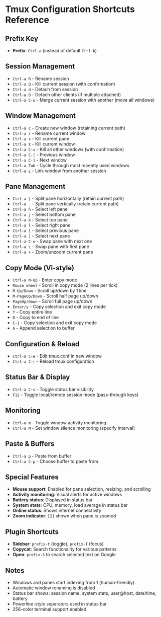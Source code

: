 # Tmux Configuration Shortcuts Reference

## Prefix Key
- **Prefix**: `Ctrl-a` (instead of default `Ctrl-b`)

## Session Management
- `Ctrl-a R` - Rename session
- `Ctrl-a Q` - Kill current session (with confirmation)
- `Ctrl-a d` - Detach from session
- `Ctrl-a D` - Detach other clients (if multiple attached)
- `Ctrl-a C-u` - Merge current session with another (move all windows)

## Window Management
- `Ctrl-a c` - Create new window (retaining current path)
- `Ctrl-a r` - Rename current window
- `Ctrl-a x` - Kill current pane
- `Ctrl-a X` - Kill current window
- `Ctrl-a C-x` - Kill all other windows (with confirmation)
- `Ctrl-a C-[` - Previous window
- `Ctrl-a C-]` - Next window
- `Ctrl-a Tab` - Cycle through most recently used windows
- `Ctrl-a L` - Link window from another session

## Pane Management
- `Ctrl-a |` - Split pane horizontally (retain current path)
- `Ctrl-a _` - Split pane vertically (retain current path)
- `Ctrl-a h` - Select left pane
- `Ctrl-a j` - Select bottom pane
- `Ctrl-a k` - Select top pane
- `Ctrl-a l` - Select right pane
- `Ctrl-a [` - Select previous pane
- `Ctrl-a ]` - Select next pane
- `Ctrl-a C-o` - Swap pane with next one
- `Ctrl-a \` - Swap pane with first pane
- `Ctrl-a +` - Zoom/unzoom current pane

## Copy Mode (Vi-style)
- `Ctrl-a M-Up` - Enter copy mode
- `Mouse wheel` - Scroll in copy mode (2 lines per tick)
- `M-Up/Down` - Scroll up/down by 1 line
- `M-PageUp/Down` - Scroll half page up/down
- `PageUp/Down` - Scroll full page up/down
- `Enter/y` - Copy selection and exit copy mode
- `Y` - Copy entire line
- `D` - Copy to end of line
- `C-j` - Copy selection and exit copy mode
- `A` - Append selection to buffer

## Configuration & Reload
- `Ctrl-a C-e` - Edit tmux.conf in new window
- `Ctrl-a C-r` - Reload tmux configuration

## Status Bar & Display
- `Ctrl-a C-s` - Toggle status bar visibility
- `F12` - Toggle local/remote session mode (pass-through keys)

## Monitoring
- `Ctrl-a m` - Toggle window activity monitoring
- `Ctrl-a M` - Set window silence monitoring (specify interval)

## Paste & Buffers
- `Ctrl-a p` - Paste from buffer
- `Ctrl-a C-p` - Choose buffer to paste from

## Special Features
- **Mouse support**: Enabled for pane selection, resizing, and scrolling
- **Activity monitoring**: Visual alerts for active windows
- **Battery status**: Displayed in status bar
- **System stats**: CPU, memory, load average in status bar
- **Online status**: Shows internet connectivity
- **Zoom indicator**: `[Z]` shown when pane is zoomed

## Plugin Shortcuts
- **Sidebar**: `prefix-t` (toggle), `prefix-T` (focus)
- **Copycat**: Search functionality for various patterns
- **Open**: `prefix-S` to search selected text on Google

## Notes
- Windows and panes start indexing from 1 (human-friendly)
- Automatic window renaming is disabled
- Status bar shows: session name, system stats, user@host, date/time, battery
- Powerline-style separators used in status bar
- 256-color terminal support enabled